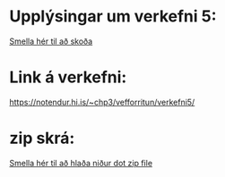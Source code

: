 

# Upplýsingar um verkefni 5:

[Smella hér til að skoða](./verkefni_uplysingar.md)


# Link á verkefni:

<https://notendur.hi.is/~chp3/vefforritun/verkefni5/>


# zip skrá:

[Smella hér til að hlaða niður dot zip file](./verkefni5.zip) 

